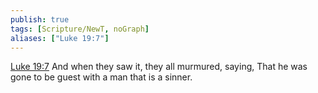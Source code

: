 ```yaml
---
publish: true
tags: [Scripture/NewT, noGraph]
aliases: ["Luke 19:7"]
---
```

[Luke 19:7](https://churchofjesuschrist.org/study/scriptures/nt/luke/19?lang=eng&id=p7#p7) And when they saw it, they all murmured, saying, That he was gone to be guest with a man that is a sinner.
